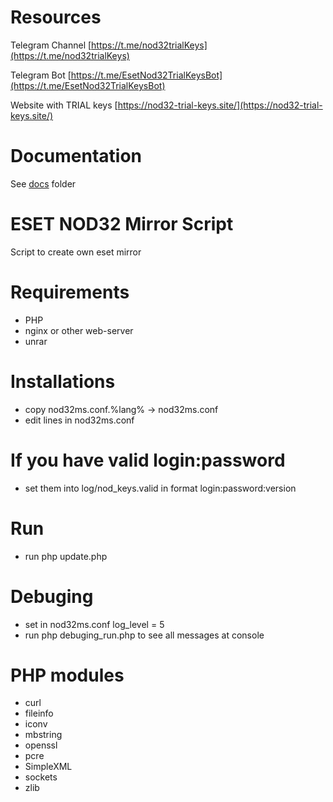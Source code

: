 # Resources
Telegram Channel [https://t.me/nod32trialKeys](https://t.me/nod32trialKeys)

Telegram Bot [https://t.me/EsetNod32TrialKeysBot](https://t.me/EsetNod32TrialKeysBot)

Website with TRIAL keys [https://nod32-trial-keys.site/](https://nod32-trial-keys.site/)

# Documentation
See [docs](/docs) folder

# ESET NOD32 Mirror Script
Script to create own eset mirror

# Requirements
- PHP
- nginx or other web-server
- unrar

# Installations
- copy nod32ms.conf.%lang% -> nod32ms.conf
- edit lines in nod32ms.conf

# If you have valid login:password
- set them into log/nod_keys.valid in format login:password:version

# Run
- run php update.php

# Debuging
- set in nod32ms.conf log_level = 5
- run php debuging_run.php to see all messages at console

# PHP modules
- curl
- fileinfo
- iconv
- mbstring
- openssl
- pcre
- SimpleXML
- sockets
- zlib
